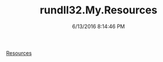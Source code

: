 ﻿---
title: rundll32.My.Resources
date: 6/13/2016 8:14:46 PM
---

[Resources](T-rundll32.My.Resources.Resources.html)
